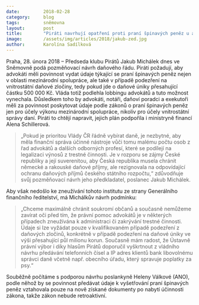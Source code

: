 ```yaml
---
date:         2018-02-28
category:     blog
tags:         sněmovna
layout:       post
title:        "Piráti navrhují opatření proti praní špinavých peněz u advokátů. Zahraniční daně nesmí mít vyšší ochranu"
image:        /assets/img/articles/2018/jakub-zed.jpg
author:       Karolína Sadílková
---
```


Praha, 28. února 2018 – Předseda klubu Pirátů Jakub Michálek dnes ve Sněmovně podá pozměňovací návrh daňového řádu. Piráti požadují, aby advokáti měli povinnost vydat údaje týkající se praní špinavých peněz nejen v oblasti mezinárodní spolupráce, ale také v případě podezření na vnitrostátní daňové zločiny, tedy pokud jde o daňové úniky přesahující částku 500 000 Kč. Vláda totiž podlehla lobbingu advokátů a tuto možnost vynechala. Důsledkem toho by advokáti, notáři, daňoví poradci a exekutoři měli za povinnost poskytovat údaje podle zákonů o praní špinavých peněz jen pro účely výkonu mezinárodní spolupráce, nikoliv pro účely vnitrostátní správy daní. Piráti to chtějí napravit, jejich plán podpořila i ministryně financí Alena Schillerová.

> „Pokud je prioritou Vlády ČR řádně vybírat daně, je nezbytné, aby měla finanční správa účinné nástroje vůči tomu malému počtu osob z řad advokátů a dalších odborných profesí, které se podílejí na legalizaci výnosů z trestné činnosti. Je v rozporu se zájmy České republiky a její suverenitou, aby Česká republika musela chránit německé a rakouské daňové příjmy, ale rezignovala na odpovídající ochranu daňových příjmů českého státního rozpočtu,“ zdůvodňuje svůj pozměňovací návrh jeho předkladatel, poslanec Jakub Michálek.

Aby však nedošlo ke zneužívání tohoto institutu ze strany Generálního finančního ředitelství, má Michálkův návrh podmínku: 

> „Chceme maximálně chránit soukromí občanů a současně nemůžeme zavírat oči před tím, že právní pomoc advokátů je v některých případech zneužívána k administraci či zakrývání trestné činnosti. Údaje si lze vyžádat pouze v kvalifikovaném případě podezření z daňových zločinů, konkrétně v případě podezření na daňové úniky ve výši přesahující půl milionu korun. Současně mám radost, že Ústavně právní výbor i díky hlasům Pirátů doporučil vyškrtnout z vládního návrhu předávání telefonních čísel a IP adres klientů bank libovolnému správci daně včetně např. obecního úřadu, který spravuje poplatky za psy.“ 

Souběžně počítáme s podporou návrhu poslankyně Heleny Válkové (ANO), podle něhož by se povinnost předávat údaje k vyšetřování praní špinavých peněz vztahovala pouze na nově získané dokumenty po nabytí účinnosti zákona, takže zákon nebude retroaktivní. 
